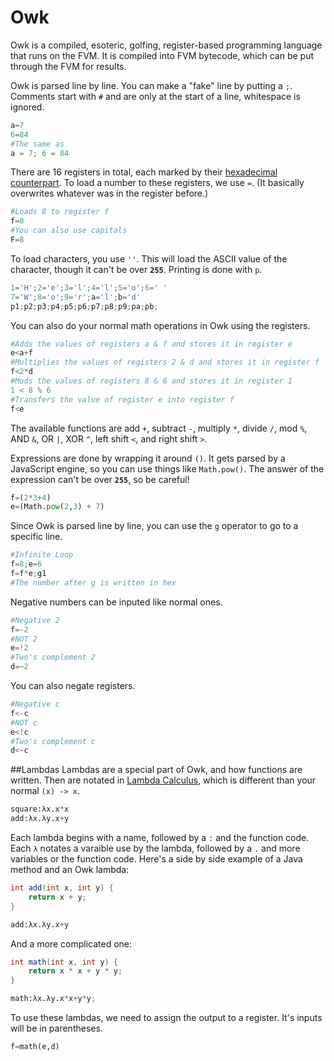 # Owk
Owk is a compiled, esoteric, golfing, register-based programming language that runs on the FVM. It is compiled into FVM bytecode, which can be put through the FVM for results.

Owk is parsed line by line. You can make a "fake" line by putting a `;`. Comments start with `#` and are only at the start of a line, whitespace is ignored.

```python
a=7
6=84
#The same as
a = 7; 6 = 84
```

There are 16 registers in total, each marked by their [hexadecimal counterpart](https://en.m.wikipedia.org/wiki/Hexadecimal#Using_0.E2.80.939_and_A.E2.80.93F). To load a number to these registers, we use `=`. (It basically overwrites whatever was in the register before.)

```python
#Loads 8 to register f
f=8
#You can also use capitals
F=8
```

To load characters, you use `''`. This will load the ASCII value of the character, though it can't be over **`255`**. Printing is done with `p`.

```python
1='H';2='e';3='l';4='l';5='o';6=' '
7='W';8='o';9='r';a='l';b='d'
p1;p2;p3;p4;p5;p6;p7;p8;p9;pa;pb;
```

You can also do your normal math operations in Owk using the registers.

```python
#Adds the values of registers a & f and stores it in register e
e<a+f
#Multiplies the values of registers 2 & d and stores it in register f
f<2*d
#Mods the values of registers 8 & 6 and stores it in register 1
1 < 8 % 6
#Transfers the value of register e into register f
f<e
```

The available functions are add `+`, subtract `-`, multiply `*`, divide `/`, mod `%`, AND `&`, OR `|`, XOR `^`, left shift `<`, and right shift `>`.

Expressions are done by wrapping it around `()`. It gets parsed by a JavaScript engine, so you can use things like `Math.pow()`. The answer of the expression can't be over **`255`**, so be careful!

```python
f=(2*3+4)
e=(Math.pow(2,3) + 7)
```

Since Owk is parsed line by line, you can use the `g` operator to go to a specific line.

```python
#Infinite Loop
f=8;e=6
f=f*e;g1
#The number after g is written in hex
```

Negative numbers can be inputed like normal ones.

```python
#Negative 2
f=-2
#NOT 2
e=!2
#Two's complement 2
d=~2
```

You can also negate registers.

```python
#Negative c
f<-c
#NOT c
e<!c
#Two's complement c
d<~c
```

##Lambdas
Lambdas are a special part of Owk, and how functions are written. Then are notated in [Lambda Calculus](https://en.m.wikipedia.org/wiki/Lambda_calculus), which is different than your normal `(x) -> x`.

```python
square:λx.x*x
add:λx.λy.x+y
```

Each lambda begins with a name, followed by a `:` and the function code. Each `λ` notates a varaible use by the lambda, followed by a `.` and more variables or the function code. Here's a side by side example of a Java method and an Owk lambda:

```java
int add(int x, int y) {
    return x + y;
}
```
```python
add:λx.λy.x+y
```

And a more complicated one:

```java
int math(int x, int y) {
    return x * x + y * y;
}
```

```python
math:λx.λy.x*x+y*y;
```

To use these lambdas, we need to assign the output to a register. It's inputs will be in parentheses.

```python
f=math(e,d)
```
